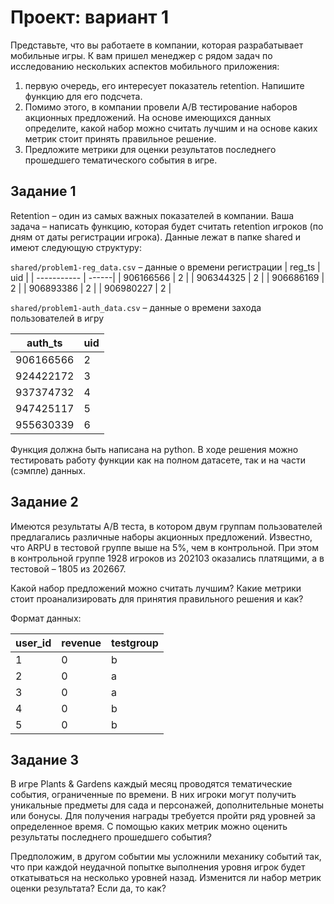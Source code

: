 # Проект: вариант 1

Представьте, что вы работаете в компании, которая разрабатывает мобильные игры. К вам пришел менеджер с рядом задач по исследованию нескольких аспектов мобильного приложения:

1.  первую очередь, его интересует показатель retention. Напишите функцию для его подсчета.
2. Помимо этого, в компании провели A/B тестирование наборов акционных предложений. На основе имеющихся данных определите, какой набор можно считать лучшим и на основе каких метрик стоит принять правильное решение.
3. Предложите метрики для оценки результатов последнего прошедшего тематического события в игре.
 
## Задание 1
Retention – один из самых важных показателей в компании. Ваша задача – написать функцию, которая будет считать retention игроков (по дням от даты регистрации игрока). Данные лежат в папке shared и имеют следующую структуру:

```shared/problem1-reg_data.csv``` – данные о времени регистрации
| reg_ts      | uid   |
| ----------- | ------|
| 906166566   | 2     |
| 906344325   | 2     |
| 906686169   | 2     |
| 906893386   | 2     |
| 906980227   | 2     |


```shared/problem1-auth_data.csv``` – данные о времени захода пользователей в игру

| auth_ts     | uid     |
| ----------- | --------|
| 906166566   | 2       |
| 924422172   | 3       |
| 937374732   | 4       |
| 947425117   | 5       |
| 955630339   | 6       |




Функция должна быть написана на python. В ходе решения можно тестировать работу функции как на полном датасете, так и на части (сэмпле) данных.

 

## Задание 2
Имеются результаты A/B теста, в котором двум группам пользователей предлагались различные наборы акционных предложений. Известно, что ARPU в тестовой группе выше на 5%, чем в контрольной. При этом в контрольной группе 1928 игроков из 202103 оказались платящими, а в тестовой – 1805 из 202667.

Какой набор предложений можно считать лучшим? Какие метрики стоит проанализировать для принятия правильного решения и как?

Формат данных:

| user_id | revenue | testgroup |
| --------| --------|-----------|
| 1       | 0       |b          |
| 2       | 0       |a          |
| 3       | 0       |a          |
| 4       | 0       |b          |
| 5       | 0       |b          |



 

## Задание 3
В игре Plants & Gardens каждый месяц проводятся тематические события, ограниченные по времени. В них игроки могут получить уникальные предметы для сада и персонажей, дополнительные монеты или бонусы. Для получения награды требуется пройти ряд уровней за определенное время. С помощью каких метрик можно оценить результаты последнего прошедшего события?

Предположим, в другом событии мы усложнили механику событий так, что при каждой неудачной попытке выполнения уровня игрок будет откатываться на несколько уровней назад. Изменится ли набор метрик оценки результата? Если да, то как?